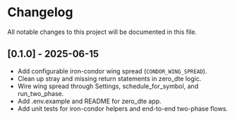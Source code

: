 # Changelog

All notable changes to this project will be documented in this file.

## [0.1.0] - 2025-06-15

- Add configurable iron-condor wing spread (`CONDOR_WING_SPREAD`).
- Clean up stray and missing return statements in zero_dte logic.
- Wire wing spread through Settings, schedule_for_symbol, and run_two_phase.
- Add .env.example and README for zero_dte app.
- Add unit tests for iron-condor helpers and end-to-end two-phase flows.

